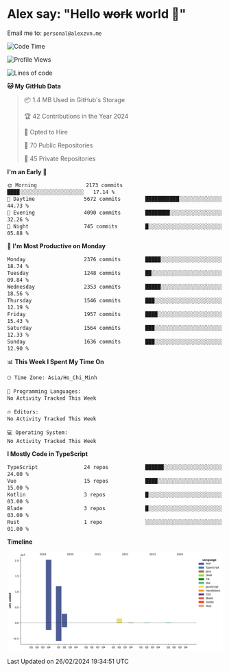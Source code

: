 # Alex say: "Hello ~~work~~ world 🐾"
Email me to: `personal@alexzvn.me`

<!--START_SECTION:waka-->
![Code Time](http://img.shields.io/badge/Code%20Time-1%2C066%20hrs%2055%20mins-blue)

![Profile Views](http://img.shields.io/badge/Profile%20Views-0-blue)

![Lines of code](https://img.shields.io/badge/From%20Hello%20World%20I%27ve%20Written-36.5%20million%20lines%20of%20code-blue)

**🐱 My GitHub Data** 

> 📦 1.4 MB Used in GitHub's Storage 
 > 
> 🏆 42 Contributions in the Year 2024
 > 
> 💼 Opted to Hire
 > 
> 📜 70 Public Repositories 
 > 
> 🔑 45 Private Repositories 
 > 
**I'm an Early 🐤** 

```text
🌞 Morning                2173 commits        ████░░░░░░░░░░░░░░░░░░░░░   17.14 % 
🌆 Daytime                5672 commits        ███████████░░░░░░░░░░░░░░   44.73 % 
🌃 Evening                4090 commits        ████████░░░░░░░░░░░░░░░░░   32.26 % 
🌙 Night                  745 commits         █░░░░░░░░░░░░░░░░░░░░░░░░   05.88 % 
```
📅 **I'm Most Productive on Monday** 

```text
Monday                   2376 commits        █████░░░░░░░░░░░░░░░░░░░░   18.74 % 
Tuesday                  1248 commits        ██░░░░░░░░░░░░░░░░░░░░░░░   09.84 % 
Wednesday                2353 commits        █████░░░░░░░░░░░░░░░░░░░░   18.56 % 
Thursday                 1546 commits        ███░░░░░░░░░░░░░░░░░░░░░░   12.19 % 
Friday                   1957 commits        ████░░░░░░░░░░░░░░░░░░░░░   15.43 % 
Saturday                 1564 commits        ███░░░░░░░░░░░░░░░░░░░░░░   12.33 % 
Sunday                   1636 commits        ███░░░░░░░░░░░░░░░░░░░░░░   12.90 % 
```


📊 **This Week I Spent My Time On** 

```text
🕑︎ Time Zone: Asia/Ho_Chi_Minh

💬 Programming Languages: 
No Activity Tracked This Week

🔥 Editors: 
No Activity Tracked This Week

💻 Operating System: 
No Activity Tracked This Week
```

**I Mostly Code in TypeScript** 

```text
TypeScript               24 repos            ██████░░░░░░░░░░░░░░░░░░░   24.00 % 
Vue                      15 repos            ████░░░░░░░░░░░░░░░░░░░░░   15.00 % 
Kotlin                   3 repos             █░░░░░░░░░░░░░░░░░░░░░░░░   03.00 % 
Blade                    3 repos             █░░░░░░░░░░░░░░░░░░░░░░░░   03.00 % 
Rust                     1 repo              ░░░░░░░░░░░░░░░░░░░░░░░░░   01.00 % 
```



**Timeline**

![Lines of Code chart](https://raw.githubusercontent.com/alexzvn/alexzvn/main/assets/bar_graph.png)


 Last Updated on 26/02/2024 19:34:51 UTC
<!--END_SECTION:waka-->
